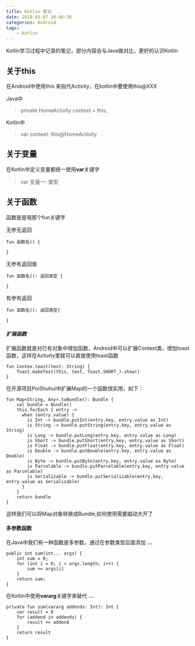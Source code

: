 ```yaml
---
title: Kotlin 笔记
date: 2018-03-07 16:46:38
categories: Android
tags:
	- Kotlin
---
```


Kotlin学习过程中记录的笔记，部分内容会与Java做对比，更好的认识Kotlin
<!-- more -->

## 关于this

在Android中使用this 来指代Activity，在kotlin中要使用this@XXX

Java中
>  private HomeActivity context = this;

Kotlin中
>  var context: this@HomeActivity

## 关于变量

在Kotlin中定义变量都统一使用**var**关键字
> var 变量一: 类型


## 关于函数

函数是是哦那个fun关键字

无参无返回
	
	fun 函数名() {
	
	}

无参有返回值

	fun 函数名(): 返回类型 {

	}

有参有返回

	fun 函数名(): 返回类型{

	}

#### *扩展函数*

扩展函数就是对已有对象中增加函数，Android中可以扩展Context类，增加toast函数，这样在Activity里就可以直接使用toast函数

	fun Contex.toast(text: String) {
		Toast.makeText(this, text, Toast.SHORT_).show()
	}

在开源项目PoiShuhui中扩展Map的一个函数很实用，如下：

	fun Map<String, Any>.toBundle(): Bundle {
	    val bundle = Bundle()
	    this.forEach { entry ->
	      when (entry.value) {
	        is Int -> bundle.putInt(entry.key, entry.value as Int)
	        is String -> bundle.putString(entry.key, entry.value as String)
	        is Long -> bundle.putLong(entry.key, entry.value as Long)
	        is Short -> bundle.putShort(entry.key, entry.value as Short)
	        is Float -> bundle.putFloat(entry.key, entry.value as Float)
	        is Double -> bundle.putDouble(entry.key, entry.value as Double)
	        is Byte -> bundle.putByte(entry.key, entry.value as Byte)
	        is Parcelable -> bundle.putParcelable(entry.key, entry.value as Parcelable)
	        is Serializable -> bundle.putSerializable(entry.key, entry.value as Serializable)
	      }
	    }
    	return bundle
  	}

这样我们可以将Map对象转换成Bundle,如何使用需要脑动大开了

#### 多参数函数

在Java中我们有一种函数是多参数，通过在参数类型后面添加 **...**

	public int sum(int... args) {
		int sum = 0;
		for (int i = 0; i < args.length; i++) {
			sum += args[i]
		}
		return sum;
	}

在Kotlin中使用**vararg**关键字来替代 **...**

    private fun sum(vararg addends: Int): Int {
        var result = 0
        for (addend in addends) {
            result += addend
        }
        return result
    }

